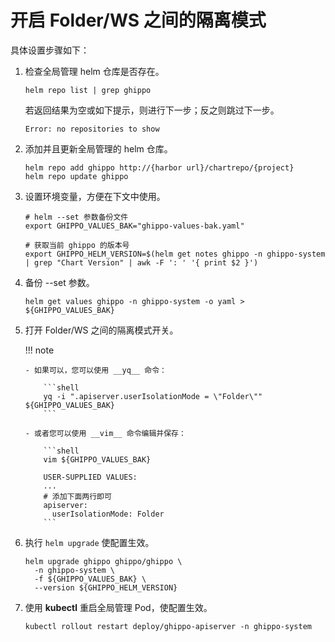 # 开启 Folder/WS 之间的隔离模式

具体设置步骤如下：

1.  检查全局管理 helm 仓库是否存在。

    ```shell
    helm repo list | grep ghippo
    ```

    若返回结果为空或如下提示，则进行下一步；反之则跳过下一步。

    ```none
    Error: no repositories to show
    ```

2.  添加并且更新全局管理的 helm 仓库。

    ```shell
    helm repo add ghippo http://{harbor url}/chartrepo/{project}
    helm repo update ghippo
    ```

3.  设置环境变量，方便在下文中使用。

    ```shell
    # helm --set 参数备份文件
    export GHIPPO_VALUES_BAK="ghippo-values-bak.yaml"

    # 获取当前 ghippo 的版本号
    export GHIPPO_HELM_VERSION=$(helm get notes ghippo -n ghippo-system | grep "Chart Version" | awk -F ': ' '{ print $2 }')
    ```

4.  备份 --set 参数。

    ```shell
    helm get values ghippo -n ghippo-system -o yaml > ${GHIPPO_VALUES_BAK}
    ```

5.  打开 Folder/WS 之间的隔离模式开关。

    !!! note

        - 如果可以，您可以使用 __yq__ 命令：

            ```shell
            yq -i ".apiserver.userIsolationMode = \"Folder\"" ${GHIPPO_VALUES_BAK}
            ```

        - 或者您可以使用 __vim__ 命令编辑并保存：

            ```shell
            vim ${GHIPPO_VALUES_BAK}

            USER-SUPPLIED VALUES:
            ...
            # 添加下面两行即可
            apiserver:
              userIsolationMode: Folder
            ```

6.  执行 `helm upgrade` 使配置生效。

    ```shell
    helm upgrade ghippo ghippo/ghippo \
      -n ghippo-system \
      -f ${GHIPPO_VALUES_BAK} \
      --version ${GHIPPO_HELM_VERSION}
    ```

7.  使用 __kubectl__ 重启全局管理 Pod，使配置生效。

    ```shell
    kubectl rollout restart deploy/ghippo-apiserver -n ghippo-system
    ```
